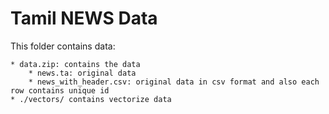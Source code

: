 # Tamil NEWS Data

This folder contains data:

    * data.zip: contains the data
        * news.ta: original data
        * news_with_header.csv: original data in csv format and also each row contains unique id
    * ./vectors/ contains vectorize data   